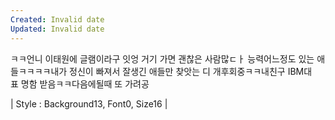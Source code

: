 ```yaml
---
Created: Invalid date
Updated: Invalid date
---
```

ㅋㅋ언니 이태원에 글램이라구 잇엉 거기 가면 괜찮은 사람많ㄷㅏ 능력어느정도 있는 애들ㅋㅋㅋㅋ내가 정신이 빠져서 잘생긴 애들만 찾앗는 디 개후회중ㅋㅋ내친구 IBM대표 명함 받음ㅋㅋ다음에될때 또 가려공

| Style : Background13, Font0, Size16 |